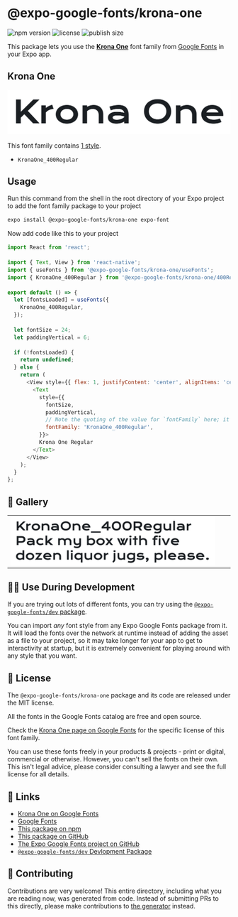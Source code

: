 # @expo-google-fonts/krona-one

![npm version](https://flat.badgen.net/npm/v/@expo-google-fonts/krona-one)
![license](https://flat.badgen.net/github/license/expo/google-fonts)
![publish size](https://flat.badgen.net/packagephobia/install/@expo-google-fonts/krona-one)

This package lets you use the [**Krona One**](https://fonts.google.com/specimen/Krona+One) font family from [Google Fonts](https://fonts.google.com/) in your Expo app.

## Krona One

![Krona One](./font-family.png)

This font family contains [1 style](#-gallery).

- `KronaOne_400Regular`

## Usage

Run this command from the shell in the root directory of your Expo project to add the font family package to your project
```sh
expo install @expo-google-fonts/krona-one expo-font
```

Now add code like this to your project
```js
import React from 'react';

import { Text, View } from 'react-native';
import { useFonts } from '@expo-google-fonts/krona-one/useFonts';
import { KronaOne_400Regular } from '@expo-google-fonts/krona-one/400Regular';

export default () => {
  let [fontsLoaded] = useFonts({
    KronaOne_400Regular,
  });

  let fontSize = 24;
  let paddingVertical = 6;

  if (!fontsLoaded) {
    return undefined;
  } else {
    return (
      <View style={{ flex: 1, justifyContent: 'center', alignItems: 'center' }}>
        <Text
          style={{
            fontSize,
            paddingVertical,
            // Note the quoting of the value for `fontFamily` here; it expects a string!
            fontFamily: 'KronaOne_400Regular',
          }}>
          Krona One Regular
        </Text>
      </View>
    );
  }
};

```

## 🔡 Gallery


||||
|-|-|-|
|![KronaOne_400Regular](./KronaOne_400Regular.ttf.png)||||


## 👩‍💻 Use During Development

If you are trying out lots of different fonts, you can try using the [`@expo-google-fonts/dev` package](https://github.com/expo/google-fonts/tree/master/font-packages/dev#readme).

You can import *any* font style from any Expo Google Fonts package from it. It will load the fonts
over the network at runtime instead of adding the asset as a file to your project, so it may take longer
for your app to get to interactivity at startup, but it is extremely convenient
for playing around with any style that you want.

## 📖 License

The `@expo-google-fonts/krona-one` package and its code are released under the MIT license.

All the fonts in the Google Fonts catalog are free and open source.

Check the [Krona One page on Google Fonts](https://fonts.google.com/specimen/Krona+One) for the specific license of this font family.

You can use these fonts freely in your products & projects - print or digital, commercial or otherwise. However, you can't sell the fonts on their own. This isn't legal advice, please consider consulting a lawyer and see the full license for all details.

## 🔗 Links

- [Krona One on Google Fonts](https://fonts.google.com/specimen/Krona+One)
- [Google Fonts](https://fonts.google.com/)
- [This package on npm](https://www.npmjs.com/package/@expo-google-fonts/krona-one)
- [This package on GitHub](https://github.com/expo/google-fonts/tree/master/font-packages/krona-one)
- [The Expo Google Fonts project on GitHub](https://github.com/expo/google-fonts)
- [`@expo-google-fonts/dev` Devlopment Package](https://github.com/expo/google-fonts/tree/master/font-packages/dev)

## 🤝 Contributing

Contributions are very welcome! This entire directory, including what you are reading now, was generated from code. Instead of submitting PRs to this directly, please make contributions to [the generator](https://github.com/expo/google-fonts/tree/master/packages/generator) instead.
